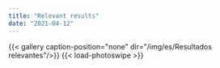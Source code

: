 ```yaml
---
title: "Relevant results"
date: "2021-04-12"
---
```


{{< gallery  caption-position="none" dir="/img/es/Resultados relevantes"/>}} {{< load-photoswipe >}}

